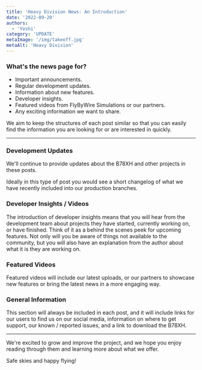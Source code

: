 ```yaml
---
title: 'Heavy Division News: An Introduction'
date: '2022-09-20'
authors:
  - 'Yoshi'
category: 'UPDATE'
metaImage: '/img/takeoff.jpg'
metaAlt: 'Heavy Division'
---
```


### What's the news page for?

* Important announcements.
* Regular development updates.
* Information about new features.
* Developer insights.
* Featured videos from FlyByWire Simulations or our partners.
* Any exciting information we want to share.

We aim to keep the structures of each post similar so that you can easily find the information you are looking for or are interested in quickly.

***

### Development Updates

We'll continue to provide updates about the B78XH and other projects in these posts. 

Ideally in this type of post you would see a short changelog of what we have recently included into our production branches.

### Developer Insights / Videos

The introduction of developer insights means that you will hear from the development team about projects they have started, currently working on, or have finished. Think of it as a behind the scenes peek for upcoming features. Not only will you be aware of things not available to the community, but you will also have an explanation from the author about what it is they are working on.

### Featured Videos

Featured videos will include our latest uploads, or our partners to showcase new features or bring the latest news in a more engaging way.

### General Information

This section will always be included in each post, and it will include links for our users to find us on our social media, information on where to get support, our known / reported issues, and a link to download the B78XH.

***

We're excited to grow and improve the project, and we hope you enjoy reading through them and learning more about what we offer.

Safe skies and happy flying!
